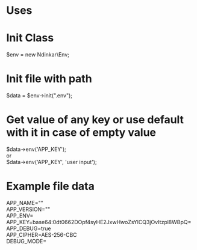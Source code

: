 # Uses

# Init Class<br/>
$env = new Ndinkar\Env;<br/>

# Init file with path<br/>
$data = $env->init(".env");<br/>

# Get value of any key or use default with it in case of empty value<br/>
$data->env('APP_KEY');<br/>
or<br/>
$data->env('APP_KEY', 'user input');<br/>


# Example file data<br/>
APP_NAME=""<br/>
APP_VERSION=""<br/>
APP_ENV=<br/>
APP_KEY=base64:0dt0662DOpf4syHE2JxwHwoZsYlCQ3jOvItzpl8WBpQ=<br/>
APP_DEBUG=true<br/>
APP_CIPHER=AES-256-CBC<br/>
DEBUG_MODE=<br/>
